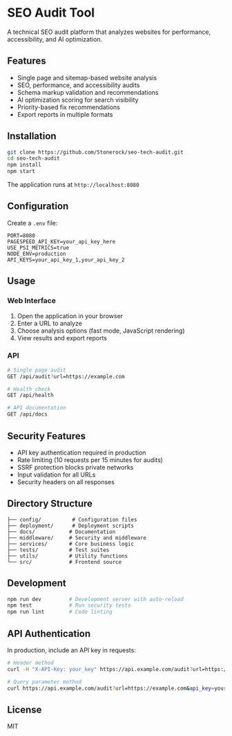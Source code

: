 # SEO Audit Tool

A technical SEO audit platform that analyzes websites for performance, accessibility, and AI optimization.

## Features

- Single page and sitemap-based website analysis
- SEO, performance, and accessibility audits
- Schema markup validation and recommendations
- AI optimization scoring for search visibility
- Priority-based fix recommendations
- Export reports in multiple formats

## Installation

```bash
git clone https://github.com/Stonerock/seo-tech-audit.git
cd seo-tech-audit
npm install
npm start
```

The application runs at `http://localhost:8080`

## Configuration

Create a `.env` file:

```env
PORT=8080
PAGESPEED_API_KEY=your_api_key_here
USE_PSI_METRICS=true
NODE_ENV=production
API_KEYS=your_api_key_1,your_api_key_2
```

## Usage

### Web Interface
1. Open the application in your browser
2. Enter a URL to analyze
3. Choose analysis options (fast mode, JavaScript rendering)
4. View results and export reports

### API

```bash
# Single page audit
GET /api/audit?url=https://example.com

# Health check
GET /api/health

# API documentation
GET /api/docs
```

## Security Features

- API key authentication required in production
- Rate limiting (10 requests per 15 minutes for audits)
- SSRF protection blocks private networks
- Input validation for all URLs
- Security headers on all responses

## Directory Structure

```
├── config/          # Configuration files
├── deployment/      # Deployment scripts
├── docs/           # Documentation
├── middleware/     # Security and middleware
├── services/       # Core business logic
├── tests/          # Test suites
├── utils/          # Utility functions
└── src/            # Frontend source
```

## Development

```bash
npm run dev         # Development server with auto-reload
npm test            # Run security tests
npm run lint        # Code linting
```

## API Authentication

In production, include an API key in requests:

```bash
# Header method
curl -H "X-API-Key: your_key" https://api.example.com/audit?url=https://example.com

# Query parameter method
curl https://api.example.com/audit?url=https://example.com&api_key=your_key
```

## License

MIT